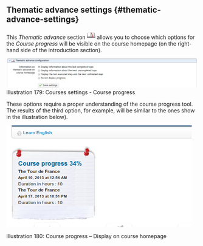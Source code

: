 ## Thematic advance settings {#thematic-advance-settings}

This _Thematic advance_ section ![](../assets/graphics328.png) allows you to choose which options for the _Course progress_ will be visible on the course homepage (on the right-hand side of the introduction section).

![](../assets/images248.png)Illustration 179: Courses settings - Course progress

These options require a proper understanding of the course progress tool. The results of the third option, for example, will be similar to the ones show in the illustration below).

![](../assets/images249.png)

Illustration 180: Course progress – Display on course homepage